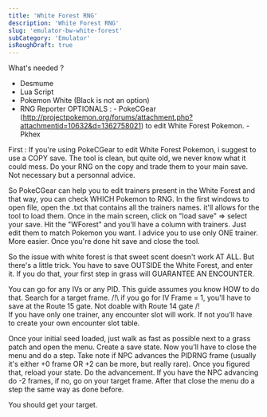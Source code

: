 ```yaml
---
title: 'White Forest RNG'
description: 'White Forest RNG'
slug: 'emulator-bw-white-forest'
subCategory: 'Emulator'
isRoughDraft: true
---
```


What's needed ?

- Desmume
- Lua Script
- Pokemon White (Black is not an option)
- RNG Reporter
  OPTIONALS : - PokeCGear (http://projectpokemon.org/forums/attachment.php?attachmentid=10632&d=1362758021) to edit White Forest Pokemon. - Pkhex

First : If you're using PokeCGear to edit White Forest Pokemon, i suggest to use a COPY save. The tool is clean, but quite old, we never know what it could mess. Do your RNG on the copy and trade them to your main save.
Not necessary but a personnal advice.

So PokeCGear can help you to edit trainers present in the White Forest and that way, you can check WHICH Pokemon to RNG.
In the first windows to open file, open the .txt that contains all the trainers names. it'll allows for the tool to load them.
Once in the main screen, click on "load save" => select your save.
Hit the "WForest" and you'll have a column with trainers. Just edit them to match Pokemon you want. I advice you to use only ONE trainer. More easier.
Once you're done hit save and close the tool.

So the issue with white forest is that sweet scent doesn't work AT ALL. But there's a little trick. You have to save OUTSIDE the White Forest, and enter it. If you do that, your first step in grass will GUARANTEE AN ENCOUNTER.

You can go for any IVs or any PID. This guide assumes you know HOW to do that. Search for a target frame.
/!\ if you go for IV Frame = 1, you'll have to save at the Route 15 gate. Not doable with Route 14 gate /!\
If you have only one trainer, any encounter slot will work. If not you'll have to create your own encounter slot table.

Once your initial seed loaded, just walk as fast as possible next to a grass patch and open the menu.
Create a save state.
Now you'll have to close the menu and do a step. Take note if NPC advances the PIDRNG frame (usually it's either +0 frame OR +2 can be more, but really rare).
Once you figured that, reload your state.
Do the advancement. If you have the NPC advancing do -2 frames, if no, go on your target frame.
After that close the menu do a step the same way as done before.

You should get your target.
